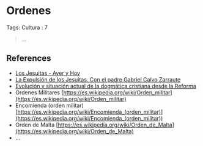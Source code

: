 # Ordenes

Tags: Cultura
: 7

> …
> 

## References

- [Los Jesuitas - Ayer y Hoy](https://www.youtube.com/watch?v=IBOy6GNBIxY&t=20s)
- [La Expulsión de los Jesuitas. Con el padre Gabriel Calvo Zarraute](https://www.youtube.com/watch?v=0-m4bY6qob8)
- [Evolución y situación actual de la dogmática cristiana desde la Reforma](https://www.nodulo.org/ec/2023/n205p03.htm#c)
- Ordenes Militares  [https://es.wikipedia.org/wiki/Orden_militar](https://es.wikipedia.org/wiki/Orden_militar)
- Encomienda (orden militar) [https://es.wikipedia.org/wiki/Encomienda_(orden_militar)](https://es.wikipedia.org/wiki/Encomienda_(orden_militar))
- Orden de Malta [https://es.wikipedia.org/wiki/Orden_de_Malta](https://es.wikipedia.org/wiki/Orden_de_Malta)
- …